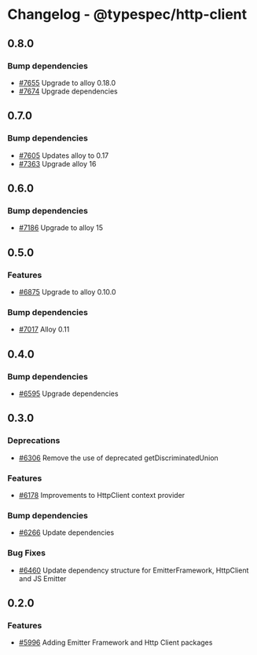 # Changelog - @typespec/http-client

## 0.8.0

### Bump dependencies

- [#7655](https://github.com/microsoft/typespec/pull/7655) Upgrade to alloy 0.18.0
- [#7674](https://github.com/microsoft/typespec/pull/7674) Upgrade dependencies


## 0.7.0

### Bump dependencies

- [#7605](https://github.com/microsoft/typespec/pull/7605) Updates alloy to 0.17
- [#7363](https://github.com/microsoft/typespec/pull/7363) Upgrade alloy 16


## 0.6.0

### Bump dependencies

- [#7186](https://github.com/microsoft/typespec/pull/7186) Upgrade to alloy 15


## 0.5.0

### Features

- [#6875](https://github.com/microsoft/typespec/pull/6875) Upgrade to alloy 0.10.0

### Bump dependencies

- [#7017](https://github.com/microsoft/typespec/pull/7017) Alloy 0.11


## 0.4.0

### Bump dependencies

- [#6595](https://github.com/microsoft/typespec/pull/6595) Upgrade dependencies


## 0.3.0

### Deprecations

- [#6306](https://github.com/microsoft/typespec/pull/6306) Remove the use of deprecated getDiscriminatedUnion

### Features

- [#6178](https://github.com/microsoft/typespec/pull/6178) Improvements to HttpClient context provider

### Bump dependencies

- [#6266](https://github.com/microsoft/typespec/pull/6266) Update dependencies

### Bug Fixes

- [#6460](https://github.com/microsoft/typespec/pull/6460) Update dependency structure for EmitterFramework, HttpClient and JS Emitter

## 0.2.0

### Features

- [#5996](https://github.com/microsoft/typespec/pull/5996) Adding Emitter Framework and Http Client packages
